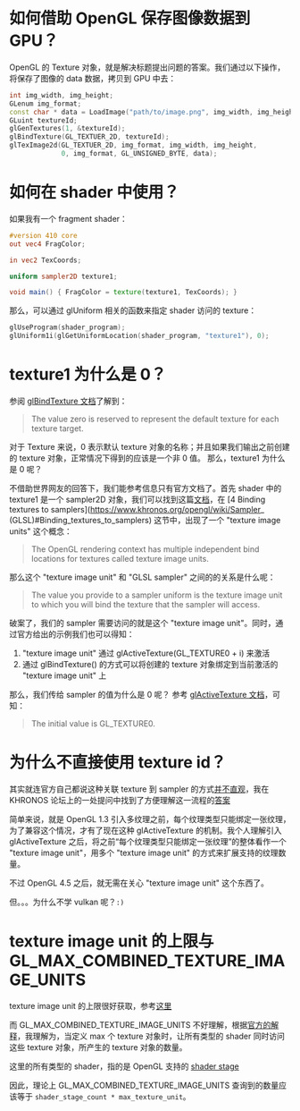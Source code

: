 # 如何借助 OpenGL 保存图像数据到 GPU？

OpenGL 的 Texture 对象，就是解决标题提出问题的答案。我们通过以下操作，将保存了图像的 data 数据，拷贝到 GPU 中去：

```cpp
int img_width, img_height;
GLenum img_format;
const char * data = LoadImage("path/to/image.png", img_width, img_height, img_format);
GLuint textureId;
glGenTextures(1, &textureId);
glBindTexture(GL_TEXTUER_2D, textureId);
glTexImage2d(GL_TEXTUER_2D, img_format, img_width, img_height,
             0, img_format, GL_UNSIGNED_BYTE, data);
```

# 如何在 shader 中使用？

如果我有一个 fragment shader：

```glsl
#version 410 core
out vec4 FragColor;

in vec2 TexCoords;

uniform sampler2D texture1;

void main() { FragColor = texture(texture1, TexCoords); }
```

那么，可以通过 glUniform 相关的函数来指定 shader 访问的 texture：

```cpp
glUseProgram(shader_program);
glUniform1i(glGetUniformLocation(shader_program, "texture1"), 0);
```

# texture1 为什么是 0？

参阅 [glBindTexture 文档](https://registry.khronos.org/OpenGL-Refpages/gl4/html/glBindTexture.xhtml)了解到：

> The value zero is reserved to represent the default texture for each texture target.

对于 Texture 来说，0 表示默认 texture 对象的名称；并且如果我们输出之前创建的 texture 对象，正常情况下得到的应该是一个非 0 值。
那么，texture1 为什么是 0 呢？

不借助世界网友的回答下，我们能参考信息只有官方文档了。首先 shader 中的 texture1 是一个 sampler2D 对象，我们可以找到这篇[文档](<https://www.khronos.org/opengl/wiki/Sampler_(GLSL)>)，在 [4 Binding textures to samplers](https://www.khronos.org/opengl/wiki/Sampler_
(GLSL)#Binding_textures_to_samplers) 这节中，出现了一个 "texture image units" 这个概念：

> The OpenGL rendering context has multiple independent bind locations for textures called texture image units.

那么这个 "texture image unit" 和 "GLSL sampler" 之间的的关系是什么呢：

> The value you provide to a sampler uniform is the texture image unit to which you will bind the texture that the sampler will access.

破案了，我们的 sampler 需要访问的就是这个 "texture image unit"。同时，通过官方给出的示例我们也可以得知：

1. "texture image unit" 通过 glActiveTexture(GL_TEXTURE0 + i) 来激活
2. 通过 glBindTexture() 的方式可以将创建的 texture 对象绑定到当前激活的 "texture image unit" 上

那么，我们传给 sampler 的值为什么是 0 呢？
参考 [glActiveTexture 文档](https://registry.khronos.org/OpenGL-Refpages/gl4/html/glActiveTexture.xhtml)，可知：

> The initial value is GL_TEXTURE0.

# 为什么不直接使用 texture id？

其实就连官方自己都说这种关联 texture 到 sampler 的方式[并不直观](<https://www.khronos.org/opengl/wiki/Sampler_(GLSL)#Binding_textures_to_samplers:~:text=textures%20is%20somewhat-,unintuitive,-.%20The%20mapping%20is>)，我在 KHRONOS 论坛上的一处提问中找到了方便理解这一流程的[答案](https://community.khronos.org/t/why-use-or-define-texture-units-and-what-is-the-mapping-with-uniforms-and-texture-units/106265/8)

简单来说，就是 OpenGL 1.3 引入多纹理之前，每个纹理类型只能绑定一张纹理，为了兼容这个情况，才有了现在这种 glActiveTexture 的机制。我个人理解引入 glActiveTexture 之后，将之前“每个纹理类型只能绑定一张纹理”的整体看作一个 "texture image unit"，用多个 "texture image unit" 的方式来扩展支持的纹理数量。

不过 OpenGL 4.5 之后，就无需在关心 "texture image unit" 这个东西了。

但。。。为什么不学 vulkan 呢？`:)`

# texture image unit 的上限与 GL_MAX_COMBINED_TEXTURE_IMAGE_UNITS

texture image unit 的上限很好获取，参考[这里](https://stackoverflow.com/questions/46426331/number-of-texture-units-gl-texturei-in-opengl-4-implementation-in-visual-studi)

而 GL_MAX_COMBINED_TEXTURE_IMAGE_UNITS 不好理解，根据[官方的解释](https://registry.khronos.org/OpenGL-Refpages/gl4/html/glGet.xhtml#:~:text=GL_MAX_COMBINED_TEXTURE_IMAGE_UNITS)，我理解为，当定义 max 个 texture 对象时，让所有类型的 shader 同时访问这些 texture 对象，所产生的 texture 对象的数量。

这里的所有类型的 shader，指的是 OpenGL 支持的 [shader stage](https://www.khronos.org/opengl/wiki/Shader#Stages)

因此，理论上 GL_MAX_COMBINED_TEXTURE_IMAGE_UNITS 查询到的数量应该等于 `shader_stage_count * max_texture_unit`。
